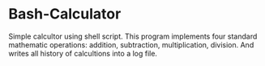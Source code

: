 # Bash-Calculator
Simple calcultor using shell script.
This program implements four standard mathematic operations: addition, subtraction, multiplication, division.
And writes all history of calcultions into a log file.
